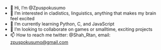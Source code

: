 - 👋 Hi, I’m @Zpuspokusumo
- 👀 I’m interested in cladistics, linguistics, anything that makes my brain feel excited
- 🌱 I’m currently learning Python, C, and JavaScript
- 💞️ I’m looking to collaborate on games or smalltime, exciting projects
- 📫 How to reach me twitter: @Shah_Rtan, email: zpuspokusumo@gmail.com

<!---
Zpuspokusumo/Zpuspokusumo is a ✨ special ✨ repository because its `README.md` (this file) appears on your GitHub profile.
You can click the Preview link to take a look at your changes.
--->
